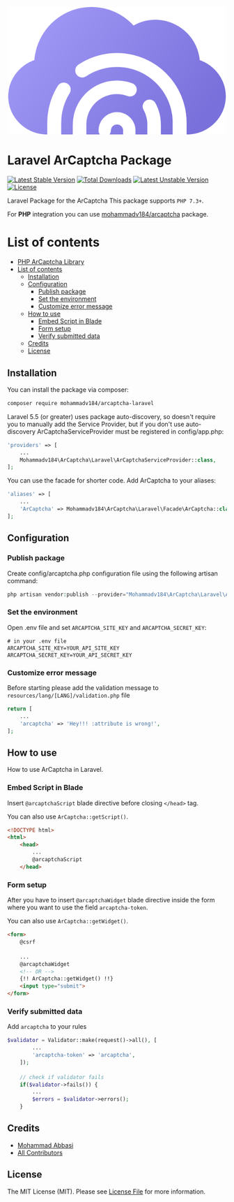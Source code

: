 <p align="center"><img src="resources/images/arcaptcha-logo.png" alt="ArCaptcha" width="500"></p>

# Laravel ArCaptcha Package

[![Latest Stable Version](http://poser.pugx.org/mohammadv184/arcaptcha-laravel/v)](https://packagist.org/packages/mohammadv184/arcaptcha-laravel) 
[![Total Downloads](http://poser.pugx.org/mohammadv184/arcaptcha-laravel/downloads)](https://packagist.org/packages/mohammadv184/arcaptcha-laravel) 
[![Latest Unstable Version](http://poser.pugx.org/mohammadv184/arcaptcha-laravel/v/unstable)](https://packagist.org/packages/mohammadv184/arcaptcha-laravel) 
[![License](http://poser.pugx.org/mohammadv184/arcaptcha-laravel/license)](https://packagist.org/packages/mohammadv184/arcaptcha-laravel)

Laravel Package for the ArCaptcha
This package supports `PHP 7.3+`.

For **PHP** integration you can use [mohammadv184/arcaptcha](https://github.com/mohammadv184/arcaptcha) package.

# List of contents

- [PHP ArCaptcha Library](#PHP-ArCaptcha-Library)
- [List of contents](#list-of-contents)
    - [Installation](#Installation)
    - [Configuration](#Configuration)
        - [Publish package](#publish-package)
        - [Set the environment](#set-the-environment)
        - [Customize error message](#customize-error-message)
    - [How to use](#how-to-use)
        - [Embed Script in Blade](#Embed-Script-in-Blade)
        - [Form setup](#Form-setup)
        - [Verify submitted data](#Verify-submitted-data)
    - [Credits](#credits)
    - [License](#license)

## Installation

You can install the package via composer:

```bash
composer require mohammadv184/arcaptcha-laravel
```
Laravel 5.5 (or greater) uses package auto-discovery, so doesn't require you to manually add the Service Provider, but if you 
don't use auto-discovery ArCaptchaServiceProvider must be registered in config/app.php:
```php
'providers' => [
    ...
    Mohammadv184\ArCaptcha\Laravel\ArCaptchaServiceProvider::class,
];
```
You can use the facade for shorter code. Add ArCaptcha to your aliases:

```php
'aliases' => [
    ...
    'ArCaptcha' => Mohammadv184\ArCaptcha\Laravel\Facade\ArCaptcha::class,
];
```

## Configuration

### Publish package

Create config/arcaptcha.php configuration file using the following artisan command:

```php
php artisan vendor:publish --provider="Mohammadv184\ArCaptcha\Laravel\ArCaptchaServiceProvider"
```

### Set the environment

Open .env file and set `ARCAPTCHA_SITE_KEY` and `ARCAPTCHA_SECRET_KEY`:

```dotenv
# in your .env file
ARCAPTCHA_SITE_KEY=YOUR_API_SITE_KEY
ARCAPTCHA_SECRET_KEY=YOUR_API_SECRET_KEY
```

### Customize error message

Before starting please add the validation message to `resources/lang/[LANG]/validation.php` file

```php
return [
    ...
    'arcaptcha' => 'Hey!!! :attribute is wrong!',
];
```

## How to use

How to use ArCaptcha in Laravel.

### Embed Script in Blade

Insert `@arcaptchaScript` blade directive before closing `</head>` tag.

You can also use `ArCaptcha::getScript()`.

```html
<!DOCTYPE html>
<html>
    <head>
        ...
        @arcaptchaScript
    </head>
```
### Form setup
After you have to insert `@arcaptchaWidget` blade directive inside the form where you want to use the field `arcaptcha-token`.

You can also use `ArCaptcha::getWidget()`.

```html
<form>
    @csrf

    ...
    @arcaptchaWidget
    <!-- OR -->
    {!! ArCaptcha::getWidget() !!}
    <input type="submit">
</form>
```
### Verify submitted data
Add `arcaptcha` to your rules
```php
$validator = Validator::make(request()->all(), [
        ...
        'arcaptcha-token' => 'arcaptcha',
    ]);

    // check if validator fails
    if($validator->fails()) {
        ...
        $errors = $validator->errors();
    }
```
## Credits

- [Mohammad Abbasi](https://github.com/mohammadv184)
- [All Contributors](../../contributors)

## License

The MIT License (MIT). Please see [License File](LICENSE) for more information.
